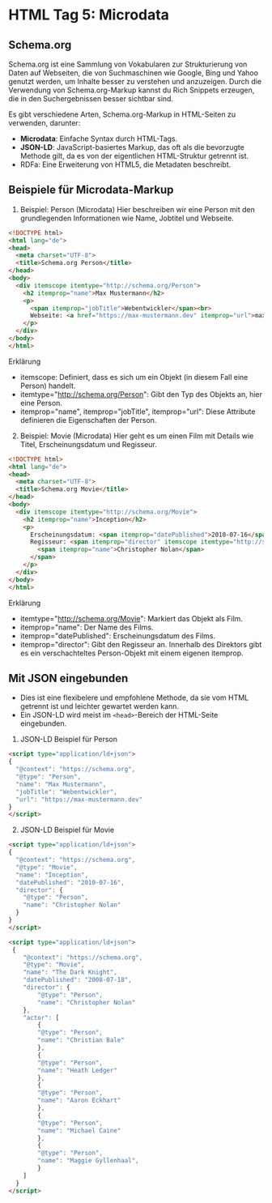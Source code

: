 # HTML Tag 5: Microdata

## Schema.org
Schema.org ist eine Sammlung von Vokabularen zur Strukturierung von Daten auf Webseiten, die von Suchmaschinen wie Google, Bing und Yahoo genutzt werden, um Inhalte besser zu verstehen und anzuzeigen. Durch die Verwendung von Schema.org-Markup kannst du Rich Snippets erzeugen, die in den Suchergebnissen besser sichtbar sind.

Es gibt verschiedene Arten, Schema.org-Markup in HTML-Seiten zu verwenden, darunter:
- **Microdata**: Einfache Syntax durch HTML-Tags.
- **JSON-LD**: JavaScript-basiertes Markup, das oft als die bevorzugte Methode gilt, da es von der eigentlichen HTML-Struktur getrennt ist.
- RDFa: Eine Erweiterung von HTML5, die Metadaten beschreibt.

## Beispiele für Microdata-Markup

1. Beispiel: Person (Microdata)
Hier beschreiben wir eine Person mit den grundlegenden Informationen wie Name, Jobtitel und Webseite.

```html
<!DOCTYPE html>
<html lang="de">
<head>
  <meta charset="UTF-8">
  <title>Schema.org Person</title>
</head>
<body>
  <div itemscope itemtype="http://schema.org/Person">
    <h2 itemprop="name">Max Mustermann</h2>
    <p>
      <span itemprop="jobTitle">Webentwickler</span><br>
      Webseite: <a href="https://max-mustermann.dev" itemprop="url">max-mustermann.dev</a>
    </p>
  </div>
</body>
</html>
```

Erklärung
- itemscope: Definiert, dass es sich um ein Objekt (in diesem Fall eine Person) handelt.
- itemtype="http://schema.org/Person": Gibt den Typ des Objekts an, hier eine Person.
- itemprop="name", itemprop="jobTitle", itemprop="url": Diese Attribute definieren die Eigenschaften der Person.

2. Beispiel: Movie (Microdata)
Hier geht es um einen Film mit Details wie Titel, Erscheinungsdatum und Regisseur.
```html
<!DOCTYPE html>
<html lang="de">
<head>
  <meta charset="UTF-8">
  <title>Schema.org Movie</title>
</head>
<body>
  <div itemscope itemtype="http://schema.org/Movie">
    <h2 itemprop="name">Inception</h2>
    <p>
      Erscheinungsdatum: <span itemprop="datePublished">2010-07-16</span><br>
      Regisseur: <span itemprop="director" itemscope itemtype="http://schema.org/Person">
        <span itemprop="name">Christopher Nolan</span>
      </span>
    </p>
  </div>
</body>
</html>

```
Erklärung
- itemtype="http://schema.org/Movie": Markiert das Objekt als Film.
- itemprop="name": Der Name des Films.
- itemprop="datePublished": Erscheinungsdatum des Films.
- itemprop="director": Gibt den Regisseur an. Innerhalb des Direktors gibt es ein verschachteltes Person-Objekt mit einem eigenen itemprop.

## Mit JSON eingebunden

- Dies ist eine flexibelere und empfohlene Methode, da sie vom HTML getrennt ist und leichter gewartet werden kann.
- Ein JSON-LD wird meist im `<head>`-Bereich der HTML-Seite eingebunden.

1. JSON-LD Beispiel für Person

```html
<script type="application/ld+json">
{
  "@context": "https://schema.org",
  "@type": "Person",
  "name": "Max Mustermann",
  "jobTitle": "Webentwickler",
  "url": "https://max-mustermann.dev"
}
</script>

```

2. JSON-LD Beispiel für Movie
```html
<script type="application/ld+json">
{
  "@context": "https://schema.org",
  "@type": "Movie",
  "name": "Inception",
  "datePublished": "2010-07-16",
  "director": {
    "@type": "Person",
    "name": "Christopher Nolan"
  }
}
</script>

<script type="application/ld+json">
 {
    "@context": "https://schema.org",
    "@type": "Movie",
    "name": "The Dark Knight",
    "datePublished": "2008-07-18",
    "director": {
        "@type": "Person",
        "name": "Christopher Nolan"
    },
    "actor": [
        {
        "@type": "Person",
        "name": "Christian Bale"
        },
        {
        "@type": "Person",
        "name": "Heath Ledger"
        },
        {
        "@type": "Person",
        "name": "Aaron Eckhart"
        },
        {
        "@type": "Person",
        "name": "Michael Caine"
        },
        {
        "@type": "Person",
        "name": "Maggie Gyllenhaal",
        }
    ]
  }
</script>
```

